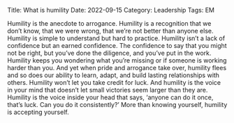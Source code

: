 Title: What is humility
Date: 2022-09-15
Category: Leadership
Tags: EM

Humility is the anecdote to arrogance. Humility is a recognition that we don’t know, that we were wrong, that we’re not better than anyone else.
Humility is simple to understand but hard to practice.
Humility isn’t a lack of confidence but an earned confidence. The confidence to say that you might not be right, but you’ve done the diligence, and you’ve put in the work.
Humility keeps you wondering what you’re missing or if someone is working harder than you. And yet when pride and arrogance take over, humility flees and so does our ability to learn, adapt, and build lasting relationships with others.
Humility won’t let you take credit for luck. And humility is the voice in your mind that doesn’t let small victories seem larger than they are. Humility is the voice inside your head that says, ‘anyone can do it once, that’s luck. Can you do it consistently?’
More than knowing yourself, humility is accepting yourself.





